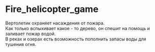 # Fire_helicopter_game
Вертолетик охраняет насаждения от пожара.  
Как только вспыхивает какое - то дерево, он спешит на помощь 
и заливает пожар водой.  
В реках и озерах есть возможность пополнить запасы воды для тушения огня.
